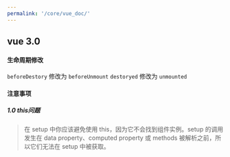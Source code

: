 ```yaml
---
permalink: '/core/vue_doc/'
---
```


## vue 3.0

#### 生命周期修改
`beforeDestory` 修改为 `beforeUnmount`
`destoryed` 修改为 `unmounted`

#### 注意事项
##### 1.0 this问题
> 在 setup 中你应该避免使用 this，因为它不会找到组件实例。setup 的调用发生在 data property、computed property 或 methods 被解析之前，所以它们无法在 setup 中被获取。
